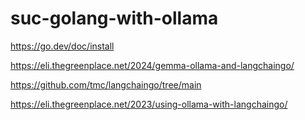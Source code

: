 # suc-golang-with-ollama








https://go.dev/doc/install







https://eli.thegreenplace.net/2024/gemma-ollama-and-langchaingo/


https://github.com/tmc/langchaingo/tree/main


https://eli.thegreenplace.net/2023/using-ollama-with-langchaingo/
